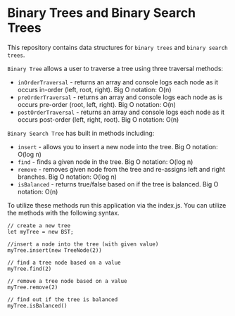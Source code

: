 # Binary Trees and Binary Search Trees

This repository contains data structures for `binary trees` and `binary search trees`.

`Binary Tree` allows a user to traverse a tree using three traversal methods:
* `inOrderTraversal` - returns an array and console logs each node as it occurs in-order (left, root, right). Big O notation: O(n)
* `preOrderTraversal` - returns an array and console logs each node as is occurs pre-order (root, left, right). Big O notation: O(n)
* `postOrderTraversal` - returns an array and console logs each node as it occurs post-order (left, right, root). Big O notation: O(n)

`Binary Search Tree` has built in methods including:
* `insert` - allows you to insert a new node into the tree. Big O notation: O(log n)
* `find` - finds a given node in the tree. Big O notation: O(log n)
* `remove` - removes given node from the tree and re-assigns left and right branches. Big O notation: O(log n)
* `isBalanced` - returns true/false based on if the tree is balanced. Big O notation: O(n)



To utilize these methods run this application via the index.js. You can utilize the methods with the following syntax.
```
// create a new tree
let myTree = new BST;

//insert a node into the tree (with given value)
myTree.insert(new TreeNode(2))

// find a tree node based on a value
myTree.find(2)

// remove a tree node based on a value
myTree.remove(2)

// find out if the tree is balanced
myTree.isBalanced()
```


